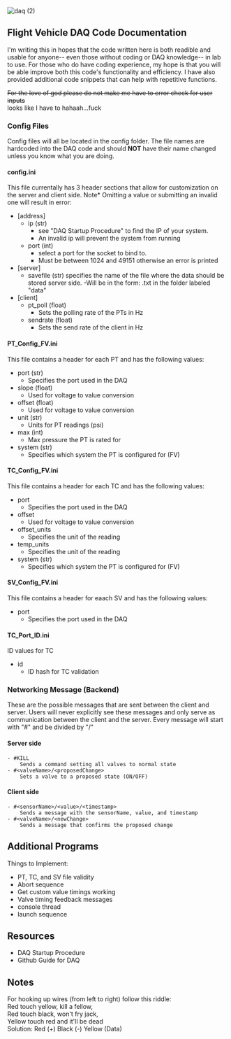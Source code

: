 ![daq (2)](https://user-images.githubusercontent.com/77701711/223956028-f2130450-dd69-4515-ba92-156b1402fdf0.png)

 Flight Vehicle DAQ Code Documentation
 -

I'm writing this in hopes that the code written here is both readible and usable for anyone-- even those without coding or DAQ knowledge-- in lab to use. For those who do have coding experience, my hope is that you will be able improve both this code's functionality and efficiency. I have also provided additional code snippets that can help with repetitive functions. 

~~For the love of god please do not make me have to error check for user inputs~~ <br>
looks like I have to hahaah...fuck

### Config Files
Config files will all be located in the config folder. The file names are hardcoded into the DAQ code and should **NOT** have their name changed unless you know what you are doing. 
#### config.ini
This file currentally has 3 header sections that allow for customization on the server and client side. Note* Omitting a value or submitting an invalid one will result in error:
- [address]
    - ip (str) 
        - see "DAQ Startup Procedure" to find the IP of your system. 
        - An invalid ip will prevent the system from running
    - port (int) 
        - select a port for the socket to bind to. 
        - Must be between 1024 and 49151 otherwise an error is printed
- [server]
    - savefile (str) specifies the name of the file where the data should be stored server side. 
        -Will be in the form: <saveFile><timestamp>.txt in the folder labeled "data"
- [client]
    - pt_poll (float) 
        - Sets the polling rate of the PTs in Hz 
    - sendrate (float)
        - Sets the send rate of the client in Hz

#### PT_Config_FV.ini
This file contains a header for each PT and has the following values:
- port (str)
    - Specifies the port used in the DAQ
- slope (float)
    - Used for voltage to value conversion
- offset (float)
    - Used for voltage to value conversion
- unit (str)
    - Units for PT readings (psi)
- max (int)
    - Max pressure the PT is rated for
- system (str)
    - Specifies which system the PT is configured for (FV)
    
#### TC_Config_FV.ini
This file contains a header for each TC and has the following values:
- port
    - Specifies the port used in the DAQ
- offset
    - Used for voltage to value conversion
- offset_units
    - Specifies the unit of the reading
- temp_units
    - Specifies the unit of the reading
- system (str)
    - Specifies which system the PT is configured for (FV)
    
#### SV_Config_FV.ini
This file contains a header for eaach SV and has the following values:
- port 
    - Specifies the port used in the DAQ
    
#### TC_Port_ID.ini
ID values for TC
- id
    - ID hash for TC validation

### Networking Message (Backend)
These are the possible messages that are sent between the client and server. Users will never explicitly see these messages and only serve as communication between the client and the server. Every message will start with "#" and be divided by "/" 
#### Server side
```
- #KILL 
    Sends a command setting all valves to normal state
- #<valveName>/<proposedChange>
    Sets a valve to a proposed state (ON/OFF)
```
#### Client side
```
- #<sensorName>/<value>/<timestamp>
    Sends a message with the sensorName, value, and timestamp
- #<valveName>/<newChange>
    Sends a message that confirms the proposed change
```
        

Additional Programs
-

Things to Implement:
 - PT, TC, and SV file validity
 - Abort sequence
 - Get custom value timings working
 - Valve timing feedback messages
 - console thread
 - launch sequence
 
Resources
-
 - DAQ Startup Procedure
 - Github Guide for DAQ

Notes
-
For hooking up wires (from left to right) follow this riddle: <br>
    Red touch yellow, kill a fellow,<br>
    Red touch black, won't fry jack, <br>
    Yellow touch red and it'll be dead <br>
Solution: Red (+) Black (-) Yellow (Data)







